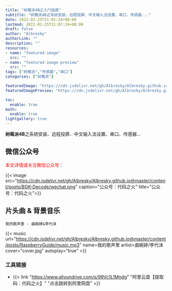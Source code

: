 ```yaml
---
title: "树莓派4B之入门指南"
subtitle: "树莓派4B之系统安装、远程投屏、中文输入法设置、串口、传感器..."
date: 2022-02-25T21:01:24+08:00
lastmod: 2022-02-25T21:07:24+08:00
draft: false
author: "Albresky"
authorLink: ""
description: ""
resources:
- name: "featured-image"
  src: ""
- name: "featured-image-preview"
  src: ""
tags: ["树莓派","传感器","串口"]
categories: ["树莓派"]

featuredImage: "https://cdn.jsdelivr.net/gh/Albresky/Albresky.github.io@master/content/posts/RaspberryGuide/featured-image.png"
featuredImagePreview: "https://cdn.jsdelivr.net/gh/Albresky/Albresky.github.io@master/content/posts/RaspberryGuide/featured-image-preview.png"

toc:
  enable: true
math:
  enable: true
lightgallery: true
---
```

**树莓派4B**之系统安装、远程投屏、中文输入法设置、串口、传感器...
<!--more-->

## 微信公众号

<span style="color:red;">本文详情请关注微信公众号：</span>

{{< image src="https://cdn.jsdelivr.net/gh/Albresky/Albresky.github.io@master/content/posts/BGK-Decode/wechat.png" caption="公众号：代码之火" title="公众号：代码之火">}}


## 片头曲 & 背景音乐

`我的歌声里 - 曲婉婷&李代沫`


{{< music url="https://cdn.jsdelivr.net/gh/Albresky/Albresky.github.io@master/content/posts/RaspberryGuide/music.mp3" name=我的歌声里 artist=曲婉婷/李代沫 cover="cover.jpg" autoplay="true" >}}


### 工具链接
 - {{< link "https://www.aliyundrive.com/s/99Vc1L1Mndg" "阿里云盘【提取码：代码之火】" "点击跳转到阿里网盘" >}}